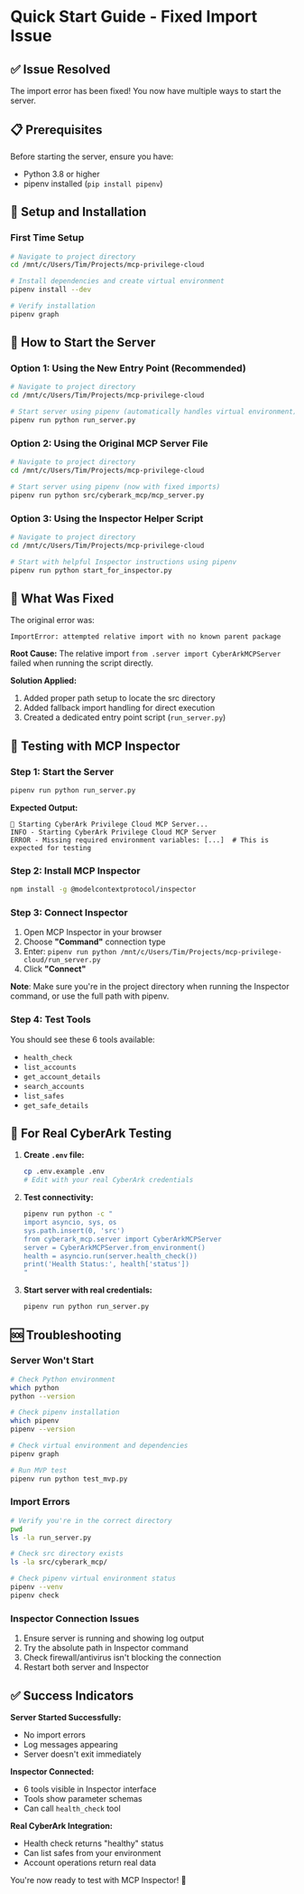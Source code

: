 # Quick Start Guide - Fixed Import Issue

## ✅ Issue Resolved
The import error has been fixed! You now have multiple ways to start the server.

## 📋 Prerequisites

Before starting the server, ensure you have:
- Python 3.8 or higher
- pipenv installed (`pip install pipenv`)

## 🚀 Setup and Installation

### First Time Setup
```bash
# Navigate to project directory
cd /mnt/c/Users/Tim/Projects/mcp-privilege-cloud

# Install dependencies and create virtual environment
pipenv install --dev

# Verify installation
pipenv graph
```

## 🚀 How to Start the Server

### Option 1: Using the New Entry Point (Recommended)
```bash
# Navigate to project directory
cd /mnt/c/Users/Tim/Projects/mcp-privilege-cloud

# Start server using pipenv (automatically handles virtual environment)
pipenv run python run_server.py
```

### Option 2: Using the Original MCP Server File
```bash
# Navigate to project directory
cd /mnt/c/Users/Tim/Projects/mcp-privilege-cloud

# Start server using pipenv (now with fixed imports)
pipenv run python src/cyberark_mcp/mcp_server.py
```

### Option 3: Using the Inspector Helper Script
```bash
# Navigate to project directory
cd /mnt/c/Users/Tim/Projects/mcp-privilege-cloud

# Start with helpful Inspector instructions using pipenv
pipenv run python start_for_inspector.py
```

## 🔧 What Was Fixed

The original error was:
```
ImportError: attempted relative import with no known parent package
```

**Root Cause:** The relative import `from .server import CyberArkMCPServer` failed when running the script directly.

**Solution Applied:**
1. Added proper path setup to locate the src directory
2. Added fallback import handling for direct execution
3. Created a dedicated entry point script (`run_server.py`)

## 🧪 Testing with MCP Inspector

### Step 1: Start the Server
```bash
pipenv run python run_server.py
```

**Expected Output:**
```
🚀 Starting CyberArk Privilege Cloud MCP Server...
INFO - Starting CyberArk Privilege Cloud MCP Server
ERROR - Missing required environment variables: [...]  # This is expected for testing
```

### Step 2: Install MCP Inspector
```bash
npm install -g @modelcontextprotocol/inspector
```

### Step 3: Connect Inspector
1. Open MCP Inspector in your browser
2. Choose **"Command"** connection type
3. Enter: `pipenv run python /mnt/c/Users/Tim/Projects/mcp-privilege-cloud/run_server.py`
4. Click **"Connect"**

**Note**: Make sure you're in the project directory when running the Inspector command, or use the full path with pipenv.

### Step 4: Test Tools
You should see these 6 tools available:
- `health_check`
- `list_accounts`
- `get_account_details`
- `search_accounts`
- `list_safes`
- `get_safe_details`

## 🔐 For Real CyberArk Testing

1. **Create `.env` file:**
   ```bash
   cp .env.example .env
   # Edit with your real CyberArk credentials
   ```

2. **Test connectivity:**
   ```bash
   pipenv run python -c "
   import asyncio, sys, os
   sys.path.insert(0, 'src')
   from cyberark_mcp.server import CyberArkMCPServer
   server = CyberArkMCPServer.from_environment()
   health = asyncio.run(server.health_check())
   print('Health Status:', health['status'])
   "
   ```

3. **Start server with real credentials:**
   ```bash
   pipenv run python run_server.py
   ```

## 🆘 Troubleshooting

### Server Won't Start
```bash
# Check Python environment
which python
python --version

# Check pipenv installation
which pipenv
pipenv --version

# Check virtual environment and dependencies
pipenv graph

# Run MVP test
pipenv run python test_mvp.py
```

### Import Errors
```bash
# Verify you're in the correct directory
pwd
ls -la run_server.py

# Check src directory exists
ls -la src/cyberark_mcp/

# Check pipenv virtual environment status
pipenv --venv
pipenv check
```

### Inspector Connection Issues
1. Ensure server is running and showing log output
2. Try the absolute path in Inspector command
3. Check firewall/antivirus isn't blocking the connection
4. Restart both server and Inspector

## ✅ Success Indicators

**Server Started Successfully:**
- No import errors
- Log messages appearing
- Server doesn't exit immediately

**Inspector Connected:**
- 6 tools visible in Inspector interface
- Tools show parameter schemas
- Can call `health_check` tool

**Real CyberArk Integration:**
- Health check returns "healthy" status
- Can list safes from your environment
- Account operations return real data

You're now ready to test with MCP Inspector! 🎉